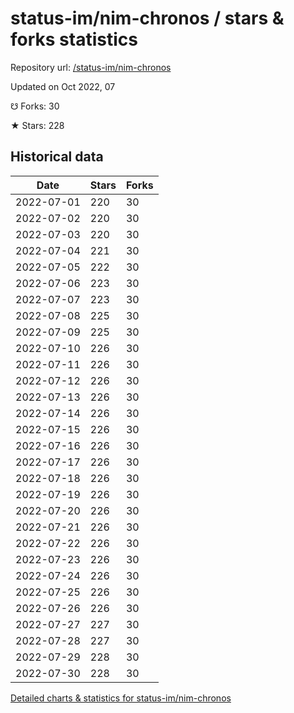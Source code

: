# status-im/nim-chronos / stars & forks statistics

Repository url: [/status-im/nim-chronos](https://github.com/status-im/nim-chronos)

Updated on Oct 2022, 07

☋ Forks: 30

★ Stars: 228

## Historical data
| Date | Stars | Forks |
|------|-------|-------|
| 2022-07-01 | 220 | 30 | 
| 2022-07-02 | 220 | 30 | 
| 2022-07-03 | 220 | 30 | 
| 2022-07-04 | 221 | 30 | 
| 2022-07-05 | 222 | 30 | 
| 2022-07-06 | 223 | 30 | 
| 2022-07-07 | 223 | 30 | 
| 2022-07-08 | 225 | 30 | 
| 2022-07-09 | 225 | 30 | 
| 2022-07-10 | 226 | 30 | 
| 2022-07-11 | 226 | 30 | 
| 2022-07-12 | 226 | 30 | 
| 2022-07-13 | 226 | 30 | 
| 2022-07-14 | 226 | 30 | 
| 2022-07-15 | 226 | 30 | 
| 2022-07-16 | 226 | 30 | 
| 2022-07-17 | 226 | 30 | 
| 2022-07-18 | 226 | 30 | 
| 2022-07-19 | 226 | 30 | 
| 2022-07-20 | 226 | 30 | 
| 2022-07-21 | 226 | 30 | 
| 2022-07-22 | 226 | 30 | 
| 2022-07-23 | 226 | 30 | 
| 2022-07-24 | 226 | 30 | 
| 2022-07-25 | 226 | 30 | 
| 2022-07-26 | 226 | 30 | 
| 2022-07-27 | 227 | 30 | 
| 2022-07-28 | 227 | 30 | 
| 2022-07-29 | 228 | 30 | 
| 2022-07-30 | 228 | 30 | 


[Detailed charts & statistics for status-im/nim-chronos](https://reviewgithub.com/rep/status-im/nim-chronos)
